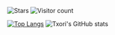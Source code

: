 ![Stars](https://img.shields.io/badge/dynamic/json?label=%20Stars&query=%24.stars&url=https://api.github-star-counter.workers.dev/user/TxoriUrdina)
![Visitor count](https://shields-io-visitor-counter.herokuapp.com/badge?page=https://github.com/TxoriUrdina&color=Chartreuse)

[![Top Langs](https://github-readme-stats.vercel.app/api/top-langs/?username=TxoriUrdina&show_icons=true&theme=transparent)](https://github.com/TotoB12)
![Txori's GitHub stats](https://github-readme-stats.vercel.app/api?username=TxoriUrdina&show_icons=true&theme=transparent)
